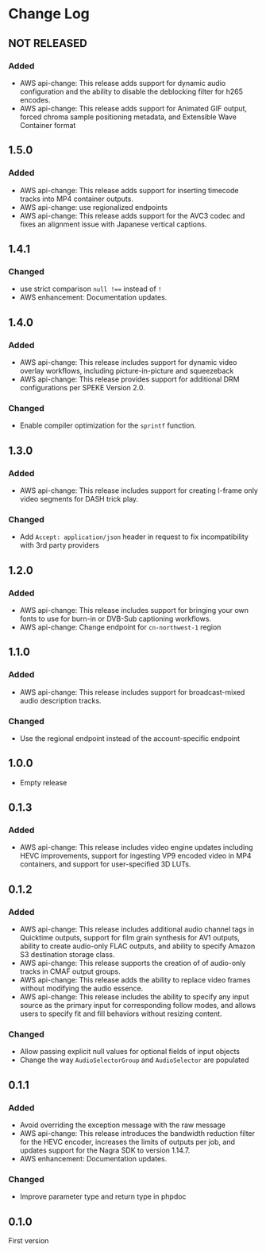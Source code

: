 # Change Log

## NOT RELEASED

### Added

- AWS api-change: This release adds support for dynamic audio configuration and the ability to disable the deblocking filter for h265 encodes.
- AWS api-change: This release adds support for Animated GIF output, forced chroma sample positioning metadata, and Extensible Wave Container format

## 1.5.0

### Added

- AWS api-change: This release adds support for inserting timecode tracks into MP4 container outputs.
- AWS api-change: use regionalized endpoints
- AWS api-change: This release adds support for the AVC3 codec and fixes an alignment issue with Japanese vertical captions.

## 1.4.1

### Changed

- use strict comparison `null !==` instead of `!`
- AWS enhancement: Documentation updates.

## 1.4.0

### Added

- AWS api-change: This release includes support for dynamic video overlay workflows, including picture-in-picture and squeezeback
- AWS api-change: This release provides support for additional DRM configurations per SPEKE Version 2.0.

### Changed

- Enable compiler optimization for the `sprintf` function.

## 1.3.0

### Added

- AWS api-change: This release includes support for creating I-frame only video segments for DASH trick play.

### Changed

- Add `Accept: application/json` header in request to fix incompatibility with 3rd party providers

## 1.2.0

### Added

- AWS api-change: This release includes support for bringing your own fonts to use for burn-in or DVB-Sub captioning workflows.
- AWS api-change: Change endpoint for `cn-northwest-1` region

## 1.1.0

### Added

- AWS api-change: This release includes support for broadcast-mixed audio description tracks.

### Changed

- Use the regional endpoint instead of the account-specific endpoint

## 1.0.0

- Empty release

## 0.1.3

### Added

- AWS api-change: This release includes video engine updates including HEVC improvements, support for ingesting VP9 encoded video in MP4 containers, and support for user-specified 3D LUTs.

## 0.1.2

### Added

- AWS api-change: This release includes additional audio channel tags in Quicktime outputs, support for film grain synthesis for AV1 outputs, ability to create audio-only FLAC outputs, and ability to specify Amazon S3 destination storage class.
- AWS api-change: This release supports the creation of of audio-only tracks in CMAF output groups.
- AWS api-change: This release adds the ability to replace video frames without modifying the audio essence.
- AWS api-change: This release includes the ability to specify any input source as the primary input for corresponding follow modes, and allows users to specify fit and fill behaviors without resizing content.

### Changed

- Allow passing explicit null values for optional fields of input objects
- Change the way `AudioSelectorGroup` and `AudioSelector` are populated

## 0.1.1

### Added

- Avoid overriding the exception message with the raw message
- AWS api-change: This release introduces the bandwidth reduction filter for the HEVC encoder, increases the limits of outputs per job, and updates support for the Nagra SDK to version 1.14.7.
- AWS enhancement: Documentation updates.

### Changed

- Improve parameter type and return type in phpdoc

## 0.1.0

First version
